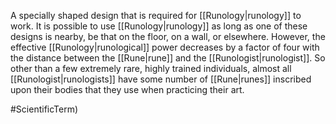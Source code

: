 A specially shaped design that is required for <span class="miscellaneous">[[Runology|runology]]</span> to work.
It is possible to use <span class="miscellaneous">[[Runology|runology]]</span> as long as one of these designs is nearby, be that on the floor, on a wall, or elsewhere.
However, the effective <span class="miscellaneous">[[Runology|runological]]</span> power decreases by a factor of four with the distance between the <span class="miscellaneous">[[Rune|rune]]</span> and the <span class="miscellaneous">[[Runologist|runologist]]</span>.  So other than a few extremely rare, highly trained individuals, almost all <span class="miscellaneous">[[Runologist|runologists]]</span> have some number of <span class="miscellaneous">[[Rune|runes]]</span> inscribed upon their bodies that they use when practicing their art.

#ScientificTerm)